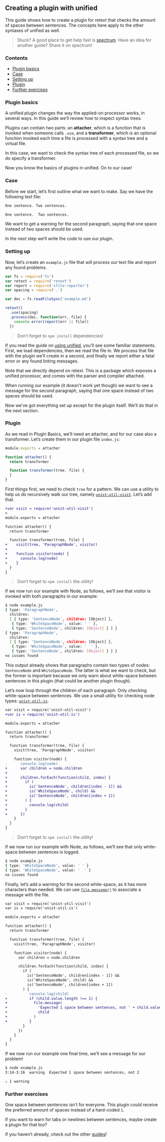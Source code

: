 ## Creating a plugin with unified

This guide shows how to create a plugin for retext that checks the
amount of spaces between sentences.  The concepts here apply to the
other syntaxes of unified as well.

> Stuck?  A good place to get help fast is [spectrum][].
> Have an idea for another guide?  Share it on spectrum!

### Contents

*   [Plugin basics](#plugin-basics)
*   [Case](#case)
*   [Setting up](#setting-up)
*   [Plugin](#plugin)
*   [Further exercises](#further-exercises)

### Plugin basics

A unified plugin changes the way the applied-on processor works,
in several ways.  In this guide we’ll review how to inspect
syntax trees.

Plugins can contain two parts: an **attacher**, which is a function
that is invoked when someone calls `.use`, and a **transformer**,
which is an optional function invoked each time a file is processed
with a syntax tree and a virtual file.

In this case, we want to check the syntax tree of each processed
file, so we do specify a transformer.

Now you know the basics of plugins in unified.  On to our case!

### Case

Before we start, let’s first outline what we want to make.
Say we have the following text file:

```markdown example.md
One sentence. Two sentences.

One sentence.  Two sentences.
```

We want to get a warning for the second paragraph, saying that one
space instead of two spaces should be used.

In the next step we’ll write the code to use our plugin.

### Setting up

Now, let’s create an `example.js` file that will process our text file
and report any found problems.

```javascript example.js
var fs = require('fs')
var retext = require('retext')
var report = require('vfile-reporter')
var spacing = require('.')

var doc = fs.readFileSync('example.md')

retext()
  .use(spacing)
  .process(doc, function(err, file) {
    console.error(report(err || file))
  })
```

> Don’t forget to `npm install` dependencies!

If you read the guide on [using unified][use],
you’ll see some familiar statements.
First, we load dependencies, then we read the file in.
We process that file with the plugin we’ll create in a second,
and finally we report either a fatal error or any found linting
messages.

Note that we directly depend on retext.  This is a package which
exposes a unified processor, and comes with the parser and compiler
attached.

When running our example (it doesn’t work yet though) we want to see
a message for the second paragraph, saying that one space instead of
two spaces should be used.

Now we’ve got everything set up except for the plugin itself.
We’ll do that in the next section.

### Plugin

As we read in Plugin Basics, we’ll need an attacher, and
for our case also a transformer.  Let’s create them in our
plugin file `index.js`:

```javascript index.js
module.exports = attacher

function attacher() {
  return transformer

  function transformer(tree, file) {
  }
}
```

First things first, we need to check `tree` for a pattern.  We can use
a utility to help us do recursively walk our tree, namely
[`unist-util-visit`][visit].  Let’s add that.

```diff index.js
+var visit = require('unist-util-visit')
+
module.exports = attacher

function attacher() {
  return transformer

  function transformer(tree, file) {
+    visit(tree, 'ParagraphNode', visitor)
+
+    function visitor(node) {
+      console.log(node)
+    }
  }
}
```

> Don’t forget to `npm install` the utility!

If we now run our example with Node, as follows, we’ll see
that visitor is invoked with both paragraphs in our example:

```bash sh
$ node example.js
{ type: 'ParagraphNode',
  children:
  [ { type: 'SentenceNode', children: [Object] },
   { type: 'WhiteSpaceNode', value: ' ' },
   { type: 'SentenceNode', children: [Object] } ] }
{ type: 'ParagraphNode',
  children:
  [ { type: 'SentenceNode', children: [Object] },
   { type: 'WhiteSpaceNode', value: '  ' },
   { type: 'SentenceNode', children: [Object] } ] }
no issues found
```

This output already shows that paragraphs contain two types of nodes:
`SentenceNode` and `WhiteSpaceNode`.  The latter is what we want to
check, but the former is important because we only warn about
white-space between sentences in this plugin (that could be another
plugin though).

Let’s now loop through the children of each paragraph.  Only checking
white-space between sentences.  We use a small utility for checking
node types: [`unist-util-is`][is].

```diff index.js
var visit = require('unist-util-visit')
+var is = require('unist-util-is')

module.exports = attacher

function attacher() {
  return transformer

  function transformer(tree, file) {
    visit(tree, 'ParagraphNode', visitor)

    function visitor(node) {
-      console.log(node)
+      var children = node.children
+
+      children.forEach(function(child, index) {
+        if (
+          is('SentenceNode', children[index - 1]) &&
+          is('WhiteSpaceNode', child) &&
+          is('SentenceNode', children[index + 1])
+        ) {
+          console.log(child)
+        }
+      })
    }
  }
}
```

> Don’t forget to `npm install` the utility!

If we now run our example with Node, as follows, we’ll see
that only white-space between sentences is logged.

```bash sh
$ node example.js
{ type: 'WhiteSpaceNode', value: ' ' }
{ type: 'WhiteSpaceNode', value: '  ' }
no issues found
```

Finally, let’s add a warning for the second white-space,
as it has more characters than needed.  We can use
[`file.message()`][message] to associate a message with the file.

```diff index.js
var visit = require('unist-util-visit')
var is = require('unist-util-is')

module.exports = attacher

function attacher() {
  return transformer

  function transformer(tree, file) {
    visit(tree, 'ParagraphNode', visitor)

    function visitor(node) {
      var children = node.children

      children.forEach(function(child, index) {
        if (
          is('SentenceNode', children[index - 1]) &&
          is('WhiteSpaceNode', child) &&
          is('SentenceNode', children[index + 1])
        ) {
-          console.log(child)
+          if (child.value.length !== 1) {
+            file.message(
+              'Expected 1 space between sentences, not ' + child.value.length,
+              child
+            )
+          }
        }
      })
    }
  }
}
```

If we now run our example one final time, we’ll see
a message for our problem!

```bash sh
$ node example.js
3:14-3:16  warning  Expected 1 space between sentences, not 2

⚠ 1 warning
```

### Further exercises

One space between sentences isn’t for everyone.  This plugin
could receive the preferred amount of spaces instead of a
hard-coded `1`.

If you want to warn for tabs or newlines between sentences,
maybe create a plugin for that too?

If you haven’t already, check out the other [guides][]!

<!--Definitions-->

[spectrum]: https://spectrum.chat/unified

[use]: /using-unified.html

[visit]: https://github.com/syntax-tree/unist-util-visit

[is]: https://github.com/syntax-tree/unist-util-is

[message]: https://github.com/vfile/vfile#vfilemessagereason-position-ruleid

[guides]: /#guides
